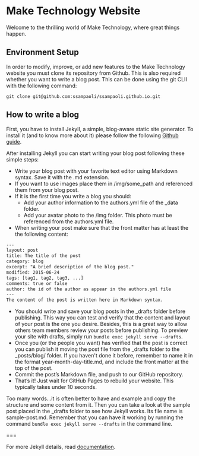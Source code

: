# Make Technology Website

Welcome to the thrilling world of Make Technology, where great things happen.

## Environment Setup

In order to modify, improve, or add new features to the Make Technology website you must clone its repository from Github. This is also required whether you want to write a blog post. This can be done using the git CLII with the following command:

	git clone git@github.com:ssampaoli/ssampaoli.github.io.git

## How to write a blog

First, you have to install Jekyll, a simple, blog-aware static site generator. To install it (and to know more about it) please follow the following [Github guide](https://help.github.com/articles/using-jekyll-with-pages/#installing-jekyll).

After installing Jekyll you can start writing your blog post following these simple steps:

 - Write your blog post with your favorite text editor using Markdown syntax. Save it with the .md extension.
 - If you want to use images place them in /img/some_path and referenced them from your blog post.
 - If it is the first time you write a blog you should:
 	- Add your author information to the authors.yml file of the _data folder.
 	- Add your avatar photo to the /img folder. This photo must be referenced from the authors.yml file.
 - When writing your post make sure that the front matter has at least the the following content:
```txt
---
layout: post
title: The title of the post
category: blog
excerpt: "A brief description of the blog post."
modified: 2015-06-24
tags: [tag1, tag2, tag3, ...]
comments: true or false
author: the id of the author as appear in the authors.yml file
---
The content of the post is written here in Markdown syntax.
```
 - You should write and save your blog posts in the _drafts folder before publishing. This way you can test and verify that the content and layout of your post is the one you desire. Besides, this is a great way to allow others team members review your posts before publishing. To preview your site with drafts, simply run `bundle exec jekyll serve --drafts`.
 - Once you (or the people you want) has verified that the post is correct you can publish it moving the post file from the _drafts folder to the _posts/blog/ folder. If you haven't done it before, remember to name it in the format year-month-day-title.md, and include the front matter at the top of the post.
 - Commit the post’s Markdown file, and push to our GitHub repository.
 - That’s it! Just wait for GitHub Pages to rebuild your website. This typically takes under 10 seconds.

Too many words...it is often better to have and example and copy the structure and some content from it. Then you can take a look at the sample post placed in the _drafts folder to see how Jekyll works. Its file name is sample-post.md. Remember that you can have it working by running the command `bundle exec jekyll serve --drafts` in the command line.

===

For more Jekyll details, read [documentation](http://jekyllrb.com/).
